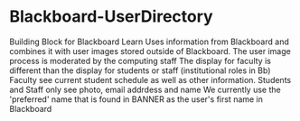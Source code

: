 # Blackboard-UserDirectory
Building Block for Blackboard Learn 
Uses information from Blackboard and combines it with user images stored outside of Blackboard.
The user image process is moderated by the computing staff
The display for faculty is different than the display for students or staff (institutional roles in Bb)
Faculty see current student schedule as well as other information. 
Students and Staff only see photo, email addrdess and name
We currently use the 'preferred' name that is found in BANNER as the user's first name in Blackboard

